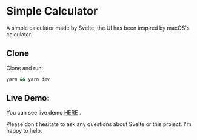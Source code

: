 # Simple Calculator

A simple calculator made by Svelte, the UI has been inspired by macOS's calculator.

## Clone

Clone and run:

```bash
yarn && yarn dev
```

## Live Demo:
You can see live demo [HERE](https://calculator.kazem.best) .

Please don't hesitate to ask any questions about Svelte or this project. I'm happy to help.
